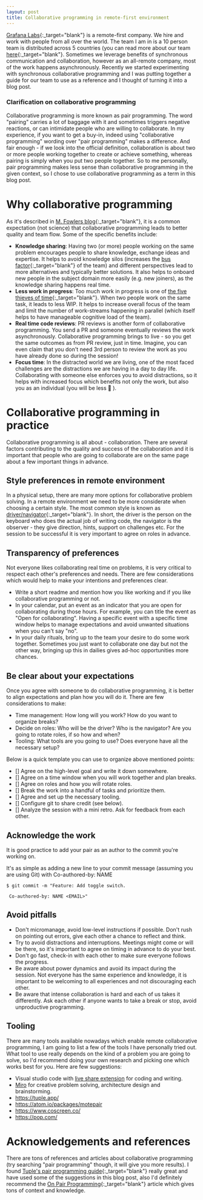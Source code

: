 ```yaml
---
layout: post
title: Collaborative programming in remote-first environment
---
```

 
[Grafana Labs](https://grafana.com/){:_target="blank"} is a remote-first company. We hire and work with people from all over the world. The team I am in is a 10 person team is distributed across 5 countries (you can read more about our team [here](https://grafana.com/blog/2022/01/07/building-an-effective-remote-first-team-during-the-pandemic/){:_target="blank"}. Sometimes we leverage benefits of synchronous communication and collaboration, however as an all-remote company, most of the work happens asynchronously. Recently we started experimenting with synchronous collaborative programming and I was putting together a guide for our team to use as a reference and I thought of turning it into a blog post.
 
### Clarification on collaborative programming
 
Collaborative programming is more known as pair programming. The word "pairing" carries a lot of baggage with it and sometimes triggers negative reactions, or can intimidate people who are willing to collaborate. In my experience, if you want to get a buy-in, indeed using "collaborative programming" wording over "pair programming" makes a difference. And fair enough - if we look into the official definition, collaboration is about two or more people working together to create or achieve something, whereas pairing is simply when you put two people together. So to me personally, pair programming makes less sense than collaborative programming in the given context, so I chose to use collaborative programming as a term in this blog post.
 
# Why collaborative programming
 
As it's described in [M. Fowlers blog](https://martinfowler.com/articles/on-pair-programming.html#Benefits){:_target="blank"}, it is a common expectation (not science) that collaborative programming leads to better quality and team flow. Some of the specific benefits include:
 
- **Knowledge sharing**: Having two (or more) people working on the same problem encourages people to share knowledge, exchange ideas and expertise. It helps to avoid knowledge silos (increases the [bus factor](https://en.wikipedia.org/wiki/Bus_factor){:_target="blank"} of the team) and different perspectives lead to more alternatives and typically better solutions. It also helps to onboard new people in the subject domain more easily (e.g. new joiners), as the knowledge sharing happens real time.
- **Less work in progress**: Too much work in progress is one of [the five thieves of time](https://itrevolution.com/the-five-time-thieves/){:_target="blank"}. When two people work on the same task, it leads to less WIP. It helps to increase overall focus of the team and limit the number of work-streams happening in parallel (which itself helps to have manageable cognitive load of the team).
- **Real time code reviews**: PR reviews is another form of collaborative programming. You send a PR and someone eventually reviews the work asynchronously. Collaborative programming brings to live - so you get the same outcomes as from PR review, just in time. Imagine, you can even claim that you don't need 3rd person to review the work as you have already done so during the session!
- **Focus time**: In the distracted world we are living, one of the most faced challenges are the distractions we are having in a day to day life. Collaborating with someone else enforces you to avoid distractions, so it helps with increased focus which benefits not only the work, but also you as an individual (you will be less 🥱 ).
 
# Collaborative programming in practice
 
Collaborative programming is all about - collaboration. There are several factors contributing to the quality and success of the collaboration and it is important that people who are going to collaborate are on the same page about a few important things in advance.
 
## Style preferences in remote environment
 
In a physical setup, there are many more options for collaborative problem solving. In a remote environment we need to be more considerate when choosing a certain style. The most common style is known as [driver/navigator](https://martinfowler.com/articles/on-pair-programming.html#DriverAndNavigator){:_target="blank"}. In short, the driver is the person on the keyboard who does the actual job of writing code, the navigator is the observer - they give direction, hints, support on challenges etc. For the session to be successful it is very important to agree on roles in advance.
 
## Transparency of preferences
 
Not everyone likes collaborating real time on problems, it is very critical to respect each other's preferences and needs. There are few considerations which would help to make your intentions and preferences clear.
 
- Write a short readme and mention how you like working and if you like collaborative programming or not. 
- In your calendar, put an event as an indicator that you are open for collaborating during those hours. For example, you can title the event as "Open for collaborating". Having a specific event with a specific time window helps to manage expectations and avoid unwanted situations when you can't say "no".
- In your daily rituals, bring up to the team your desire to do some work together. Sometimes you just want to collaborate one day but not the other way, bringing up this in dailies gives ad-hoc opportunities more chances.
 
## Be clear about your expectations
 
Once you agree with someone to do collaborative programming, it is better to align expectations and plan how you will do it. There are few considerations to make:
 
- Time management: How long will you work? How do you want to organize breaks?
- Decide on roles: Who will be the driver? Who is the navigator? Are you going to rotate roles, if so how and when?
- Tooling: What tools are you going to use? Does everyone have all the necessary setup?
 
Below is a quick template you can use to organize above mentioned points:
 
- [] Agree on the high-level goal and write it down somewhere.
- [] Agree on a time window when you will work together and plan breaks.
- [] Agree on roles and how you will rotate roles.
- [] Break the work into a handful of tasks and prioritize them.
- [] Agree and set up the necessary tooling.
- [] Configure git to share credit (see below).
- [] Analyze the session with a mini retro. Ask for feedback from each other.
 
## Acknowledge the work
 
It is good practice to add your pair as an author to the commit you're working on.
 
It's as simple as adding a new line to your commit message (assuming you are using Git) with Co-authored-by: NAME <EMAIL>
 
```
$ git commit -m "Feature: Add toggle switch.
 
 Co-authored-by: NAME <EMAIL>"
```

## Avoid pitfalls
 
- Don't micromanage, avoid low-level instructions if possible. Don't rush on pointing out errors, give each other a chance to reflect and think.
- Try to avoid distractions and interruptions. Meetings might come or will be there, so it's important to agree on timing in advance to do your best.
- Don't go fast, check-in with each other to make sure everyone follows the progress.
- Be aware about power dynamics and avoid its impact during the session. Not everyone has the same experience and knowledge, it is important to be welcoming to all experiences and not discouraging each other.
- Be aware that intense collaboration is hard and each of us takes it differently. Ask each other if anyone wants to take a break or stop, avoid unproductive programming.
 
## Tooling
 
There are many tools available nowadays which enable remote collaborative programming, I am going to list a few of the tools I have personally tried out. What tool to use really depends on the kind of a problem you are going to solve, so I'd recommend doing your own research and picking one which works best for you. Here are few suggestions:
 
- Visual studio code with [live share extension](https://marketplace.visualstudio.com/items?itemName=MS-vsliveshare.vsliveshare) for coding and writing.
- [Miro](https://miro.com/app/) for creative problem solving, architecture design and brainstorming.
- https://tuple.app/
- https://atom.io/packages/motepair
- https://www.coscreen.co/
- https://pop.com/
 
# Acknowledgements and references
 
There are tons of references and articles about collaborative programming (try searching "pair programming" though, it will give you more results). I found [Tuple's pair programming guide](https://tuple.app/pair-programming-guide/the-case-for-pair-programming){:_target="blank"} really great and have used some of the suggestions in this blog post, also I'd definitely recommend the [On Pair Programming](https://martinfowler.com/articles/on-pair-programming.html){:_target="blank"} article which gives tons of context and knowledge.

